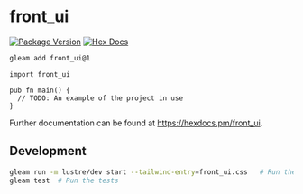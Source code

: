 # front_ui

[![Package Version](https://img.shields.io/hexpm/v/front_ui)](https://hex.pm/packages/front_ui)
[![Hex Docs](https://img.shields.io/badge/hex-docs-ffaff3)](https://hexdocs.pm/front_ui/)

```sh
gleam add front_ui@1
```
```gleam
import front_ui

pub fn main() {
  // TODO: An example of the project in use
}
```

Further documentation can be found at <https://hexdocs.pm/front_ui>.

## Development

```sh
gleam run -m lustre/dev start --tailwind-entry=front_ui.css   # Run the project
gleam test  # Run the tests
```
